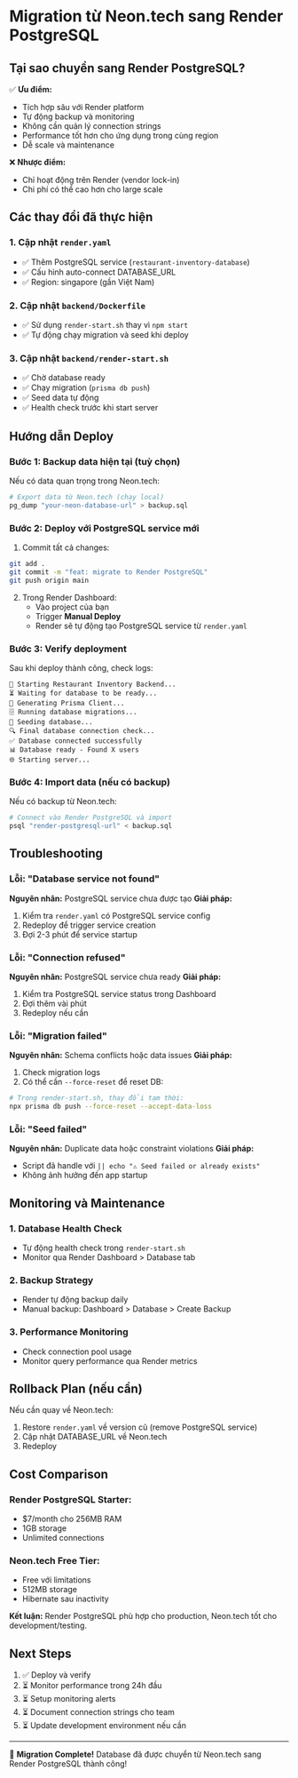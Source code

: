 # Migration từ Neon.tech sang Render PostgreSQL

## Tại sao chuyển sang Render PostgreSQL?

✅ **Ưu điểm:**
- Tích hợp sâu với Render platform
- Tự động backup và monitoring
- Không cần quản lý connection strings
- Performance tốt hơn cho ứng dụng trong cùng region
- Dễ scale và maintenance

❌ **Nhược điểm:**
- Chỉ hoạt động trên Render (vendor lock-in)
- Chi phí có thể cao hơn cho large scale

## Các thay đổi đã thực hiện

### 1. Cập nhật `render.yaml`
- ✅ Thêm PostgreSQL service (`restaurant-inventory-database`)
- ✅ Cấu hình auto-connect DATABASE_URL
- ✅ Region: singapore (gần Việt Nam)

### 2. Cập nhật `backend/Dockerfile`
- ✅ Sử dụng `render-start.sh` thay vì `npm start`
- ✅ Tự động chạy migration và seed khi deploy

### 3. Cập nhật `backend/render-start.sh`
- ✅ Chờ database ready
- ✅ Chạy migration (`prisma db push`)
- ✅ Seed data tự động
- ✅ Health check trước khi start server

## Hướng dẫn Deploy

### Bước 1: Backup data hiện tại (tuỳ chọn)
Nếu có data quan trọng trong Neon.tech:
```bash
# Export data từ Neon.tech (chạy local)
pg_dump "your-neon-database-url" > backup.sql
```

### Bước 2: Deploy với PostgreSQL service mới
1. Commit tất cả changes:
```bash
git add .
git commit -m "feat: migrate to Render PostgreSQL"
git push origin main
```

2. Trong Render Dashboard:
   - Vào project của bạn
   - Trigger **Manual Deploy**
   - Render sẽ tự động tạo PostgreSQL service từ `render.yaml`

### Bước 3: Verify deployment
Sau khi deploy thành công, check logs:
```
🚀 Starting Restaurant Inventory Backend...
⏳ Waiting for database to be ready...
🔄 Generating Prisma Client...
🗄️ Running database migrations...
🌱 Seeding database...
🔍 Final database connection check...
✅ Database connected successfully
📊 Database ready - Found X users
🌐 Starting server...
```

### Bước 4: Import data (nếu có backup)
Nếu có backup từ Neon.tech:
```bash
# Connect vào Render PostgreSQL và import
psql "render-postgresql-url" < backup.sql
```

## Troubleshooting

### Lỗi: "Database service not found"
**Nguyên nhân:** PostgreSQL service chưa được tạo
**Giải pháp:**
1. Kiểm tra `render.yaml` có PostgreSQL service config
2. Redeploy để trigger service creation
3. Đợi 2-3 phút để service startup

### Lỗi: "Connection refused"
**Nguyên nhân:** PostgreSQL service chưa ready
**Giải pháp:**
1. Kiểm tra PostgreSQL service status trong Dashboard
2. Đợi thêm vài phút
3. Redeploy nếu cần

### Lỗi: "Migration failed"
**Nguyên nhân:** Schema conflicts hoặc data issues
**Giải pháp:**
1. Check migration logs
2. Có thể cần `--force-reset` để reset DB:
```bash
# Trong render-start.sh, thay đổi tạm thời:
npx prisma db push --force-reset --accept-data-loss
```

### Lỗi: "Seed failed"
**Nguyên nhân:** Duplicate data hoặc constraint violations
**Giải pháp:** 
- Script đã handle với `|| echo "⚠️ Seed failed or already exists"`
- Không ảnh hưởng đến app startup

## Monitoring và Maintenance

### 1. Database Health Check
- Tự động health check trong `render-start.sh`
- Monitor qua Render Dashboard > Database tab

### 2. Backup Strategy
- Render tự động backup daily
- Manual backup: Dashboard > Database > Create Backup

### 3. Performance Monitoring
- Check connection pool usage
- Monitor query performance qua Render metrics

## Rollback Plan (nếu cần)

Nếu cần quay về Neon.tech:
1. Restore `render.yaml` về version cũ (remove PostgreSQL service)
2. Cập nhật DATABASE_URL về Neon.tech
3. Redeploy

## Cost Comparison

### Render PostgreSQL Starter:
- $7/month cho 256MB RAM
- 1GB storage
- Unlimited connections

### Neon.tech Free Tier:
- Free với limitations
- 512MB storage
- Hibernate sau inactivity

**Kết luận:** Render PostgreSQL phù hợp cho production, Neon.tech tốt cho development/testing.

## Next Steps

1. ✅ Deploy và verify
2. ⏳ Monitor performance trong 24h đầu  
3. ⏳ Setup monitoring alerts
4. ⏳ Document connection strings cho team
5. ⏳ Update development environment nếu cần

---

🎉 **Migration Complete!** 
Database đã được chuyển từ Neon.tech sang Render PostgreSQL thành công!